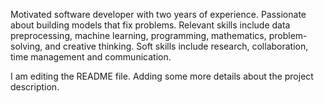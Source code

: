 Motivated software developer with two years of experience. Passionate about building models that fix problems. Relevant skills include data preprocessing, machine learning, programming, mathematics, problem-solving, and creative thinking. Soft skills include research, collaboration, time management and communication.

I am editing the README file. Adding some more details about the project description.